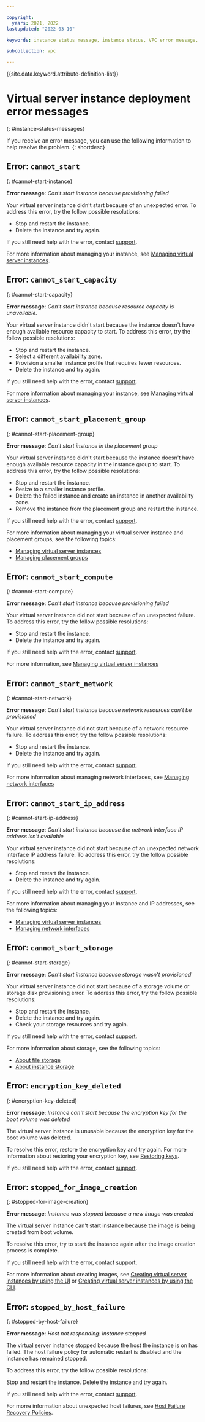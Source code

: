 ```yaml
---

copyright:
  years: 2021, 2022
lastupdated: "2022-03-10"

keywords: instance status message, instance status, VPC error message, error message, virtual server error

subcollection: vpc

---
```


{{site.data.keyword.attribute-definition-list}}

# Virtual server instance deployment error messages
{: #instance-status-messages}

If you receive an error message, you can use the following information to help resolve the problem.
{: shortdesc}

## Error: `cannot_start`
{: #cannot-start-instance}

**Error message**: _Can't start instance because provisioning failed_

Your virtual server instance didn't start because of an unexpected error. To address this error, try the follow possible resolutions:

* Stop and restart the instance.
* Delete the instance and try again.

If you still need help with the error, contact [support](/docs/vpc?topic=vpc-getting-help).

For more information about managing your instance, see [Managing virtual server instances](/docs/vpc?topic=vpc-managing-virtual-server-instances).

## Error: `cannot_start_capacity`
{: #cannot-start-capacity}

**Error message**: _Can't start instance because resource capacity is unavailable._

Your virtual server instance didn't start because the instance doesn't have enough available resource capacity to start. To address this error, try the follow possible resolutions:

* Stop and restart the instance.
* Select a different availability zone.
* Provision a smaller instance profile that requires fewer resources.
* Delete the instance and try again.

If you still need help with the error, contact [support](/docs/vpc?topic=vpc-getting-help).

For more information about managing your instance, see [Managing virtual server instances](/docs/vpc?topic=vpc-managing-virtual-server-instances).

## Error: `cannot_start_placement_group`
{: #cannot-start-placement-group}

**Error message**: _Can't start instance in the placement group_

Your virtual server instance didn't start because the instance doesn't have enough available resource capacity in the instance group to start. To address this error, try the follow possible resolutions:

* Stop and restart the instance.
* Resize to a smaller instance profile.
* Delete the failed instance and create an instance in another availability zone.
* Remove the instance from the placement group and restart the instance.

If you still need help with the error, contact [support](/docs/vpc?topic=vpc-getting-help).

For more information about managing your virtual server instance and placement groups, see the following topics:
* [Managing virtual server instances](/docs/vpc?topic=vpc-managing-virtual-server-instances)
* [Managing placement groups](/docs/vpc?topic=vpc-managing-placement-group)

## Error: `cannot_start_compute`
{: #cannot-start-compute}

**Error message**: _Can't start instance because provisioning failed_

Your virtual server instance did not start because of an unexpected failure. To address this error, try the follow possible resolutions:

* Stop and restart the instance.
* Delete the instance and try again.

If you still need help with the error, contact [support](/docs/vpc?topic=vpc-getting-help).

For more information, see [Managing virtual server instances](/docs/vpc?topic=vpc-managing-virtual-server-instances)

## Error: `cannot_start_network`
{: #cannot-start-network}

**Error message**: _Can't start instance because network resources can't be provisioned_

Your virtual server instance did not start because of a network resource failure. To address this error, try the follow possible resolutions:

* Stop and restart the instance.
* Delete the instance and try again.

If you still need help with the error, contact [support](/docs/vpc?topic=vpc-getting-help).

For more information about managing network interfaces, see [Managing network interfaces](/docs/vpc?topic=vpc-using-instance-vnics)

## Error: `cannot_start_ip_address`
{: #cannot-start-ip-address}

**Error message**: _Can't start instance because the network interface IP address isn't available_

Your virtual server instance did not start because of an unexpected network interface IP address failure. To address this error, try the follow possible resolutions:

* Stop and restart the instance.
* Delete the instance and try again.

If you still need help with the error, contact [support](/docs/vpc?topic=vpc-getting-help).

For more information about managing your instance and IP addresses, see the following topics:
* [Managing virtual server instances](/docs/vpc?topic=vpc-managing-virtual-server-instances)
* [Managing network interfaces](/docs/vpc?topic=vpc-using-instance-vnics)

## Error: `cannot_start_storage`
{: #cannot-start-storage}

**Error message**: _Can't start instance because storage wasn't provisioned_

Your virtual server instance did not start because of a storage volume or storage disk provisioning error. To address this error, try the follow possible resolutions:

* Stop and restart the instance.
* Delete the instance and try again.
* Check your storage resources and try again.

If you still need help with the error, contact [support](/docs/vpc?topic=vpc-getting-help).

For more information about storage, see the following topics:
* [About file storage](/docs/vpc?topic=vpc-file-storage-vpc-about)
* [About instance storage](/docs/vpc?topic=vpc-instance-storage)

## Error: `encryption_key_deleted`
{: #encryption-key-deleted}

**Error message**: _Instance can't start because the encryption key for the boot volume was deleted_

The virtual server instance is unusable because the encryption key for the boot volume was deleted.

To resolve this error, restore the encryption key and try again. For more information about restoring your encryption key, see [Restoring keys](/docs/key-protect?topic=key-protect-restore-keys&interface=ui).

If you still need help with the error, contact [support](/docs/vpc?topic=vpc-getting-help).

## Error: `stopped_for_image_creation`
{: #stopped-for-image-creation}

**Error message**: _Instance was stopped because a new image was created_

The virtual server instance can't start instance because the image is being created from boot volume.

To resolve this error, try to start the instance again after the image creation process is complete.

If you still need help with the error, contact [support](/docs/vpc?topic=vpc-getting-help).

For more information about creating images, see [Creating virtual server instances by using the UI](/docs/vpc?topic=vpc-creating-virtual-servers) or [Creating virtual server instances by using the CLI](/docs/vpc?topic=vpc-creating-virtual-servers-cli).

## Error: `stopped_by_host_failure`
{: #stopped-by-host-failure}

**Error message**: _Host not responding: instance stopped_

The virtual server instance stopped because the host the instance is on has failed. The host failure policy for automatic restart is disabled and the instance has remained stopped.

To address this error, try the follow possible resolutions:

Stop and restart the instance.
Delete the instance and try again.

If you still need help with the error, contact [support](/docs/vpc?topic=vpc-getting-help).

For morre information about unexpected host failures, see [Host Failure Recovery Policies](/docs/vpc?topic=vpc-host-failure-recovery-policies&interface=ui).
